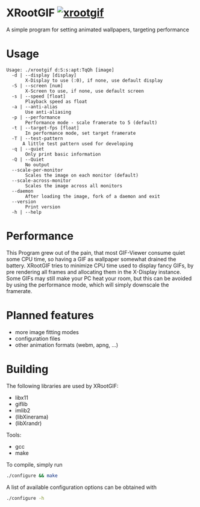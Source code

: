 # XRootGIF [![xrootgif](https://img.shields.io/aur/version/xrootgif.svg)](https://aur.archlinux.org/packages/xrootgif/)
A simple program for setting animated wallpapers, targeting performance

# Usage
``` text
Usage: ./xrootgif d:S:s:apt:TqQh [image]
  -d | --display [display]
       X-Display to use (:0), if none, use default display
  -S | --screen [num]
       X-Screen to use, if none, use default screen
  -s | --speed [float]
       Playback speed as float
  -a | --anti-alias
       Use anti-aliasing
  -p | --performance
       Performance mode - scale framerate to 5 (default)
  -t | --target-fps [float]
       In performance mode, set target framerate
  -T | --test-pattern
      A little test pattern used for developing
  -q | --quiet
       Only print basic information
  -Q | --Quiet
       No output
  --scale-per-monitor
       Scales the image on each monitor (default)
  --scale-across-monitor
       Scales the image across all monitors
  --daemon
       After loading the image, fork of a daemon and exit
  --version
       Print version
  -h | --help
```

# Performance
This Program grew out of the pain, that most GIF-Viewer consume quiet
some CPU time, so having a GIF as wallpaper somewhat drained the battery.
XRootGIF tries to minimize CPU time used to display fancy GIFs,
by pre rendering all frames and allocating them in the X-Display instance.
Some GIFs may still make your PC heat your room, but this can be
avoided by using the performance mode, which will simply downscale
the framerate.

# Planned features

- more image fitting modes
- configuration files
- other animation formats (webm, apng, ...)

# Building
The following libraries are used by XRootGIF:

- libx11
- giflib
- imlib2
- (libXinerama)
- (libXrandr)

Tools:

- gcc
- make

To compile, simply run

``` sh
./configure && make
```

A list of available configuration options can be obtained with

``` sh
./configure -h
```
